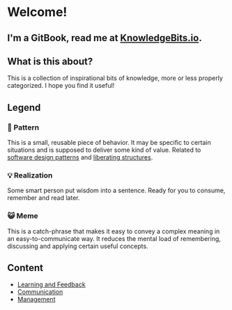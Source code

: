 # Welcome!

## **I'm a GitBook, read me at** [**KnowledgeBits.io**](https://knowledgebits.io/)**.**

## **What is this about?**

This is a collection of inspirational bits of knowledge, more or less properly categorized. I hope you find it useful!

## **Legend**

### 🐾 Pattern

This is a small, reusable piece of behavior. It may be specific to certain situations and is supposed to deliver some kind of value. Related to [software design patterns](https://en.wikipedia.org/wiki/Software_design_pattern) and [liberating structures](http://www.liberatingstructures.com/).

### 💡 Realization

Some smart person put wisdom into a sentence. Ready for you to consume, remember and read later.

### 😺 Meme

This is a catch-phrase that makes it easy to convey a complex meaning in an easy-to-communicate way. It reduces the mental load of remembering, discussing and applying certain useful concepts.

## Content

* [Learning and Feedback](learning-and-feedback.md)
* [Communication](communication.md)
* [Management](management.md)

